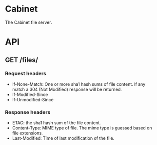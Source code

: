 Cabinet
=======

The Cabinet file server.

API
===

GET /files/<file>
-----------------

### Request headers

* If-None-Match: One or more sha1 hash sums of file content. If any match a
  304 (Not Modified) response will be returned. 
* If-Modified-Since
* If-Unmodified-Since

### Response headers

* ETAG: the sha1 hash sum of the file content.
* Content-Type: MIME type of file. The mime type is guessed based on file extensions.
* Last-Modified: Time of last modification of the file.
